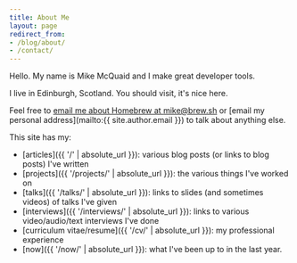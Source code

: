 ```yaml
---
title: About Me
layout: page
redirect_from:
- /blog/about/
- /contact/
---
```

Hello. My name is Mike McQuaid and I make great developer tools.

I live in Edinburgh, Scotland. You should visit, it's nice here.

Feel free to [email me about Homebrew at mike@brew.sh](mailto:mike@brew.sh)
or [email my personal address](mailto:{{ site.author.email }}) to talk about anything else.

This site has my:

- [articles]({{ '/' | absolute_url }}): various blog posts (or links to blog posts) I've written
- [projects]({{ '/projects/' | absolute_url }}): the various things I've worked on
- [talks]({{ '/talks/' | absolute_url }}): links to slides (and sometimes videos) of talks I've given
- [interviews]({{ '/interviews/' | absolute_url }}): links to various video/audio/text interviews I've done
- [curriculum vitae/resume]({{ '/cv/' | absolute_url }}): my professional experience
- [now]({{ '/now/' | absolute_url }}): what I've been up to in the last year.
